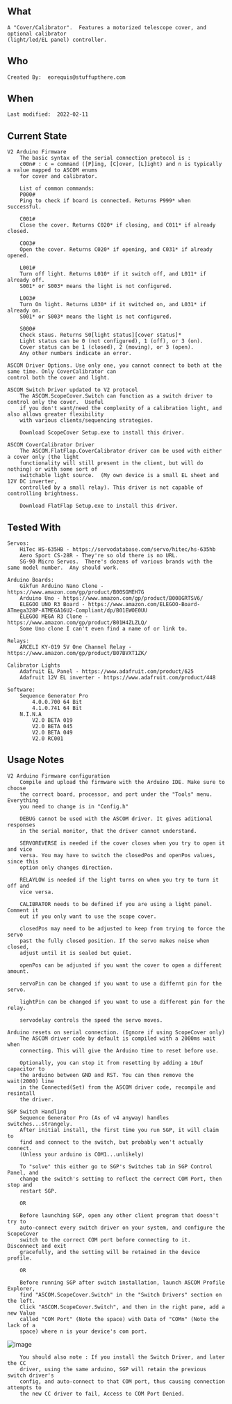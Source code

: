 ## What 
	A "Cover/Calibrator".  Features a motorized telescope cover, and optional calibrator 
	(light/led/EL panel) controller.

## Who
	Created By:  eorequis@stuffupthere.com


## When
	Last modified:  2022-02-11

## Current State
	V2 Arduino Firmware
		The basic syntax of the serial connection protocol is :
		c00n# : c = command ([P]ing, [C]over, [L]ight) and n is typically a value mapped to ASCOM enums
		for cover and calibrator.
		
		List of common commands:
		P000#
		Ping to check if board is connected. Returns P999* when successful.
		
		C001#
		Close the cover. Returns C020* if closing, and C011* if already closed.
		
		C003#
		Open the cover. Returns C020* if opening, and C031* if already opened.
		
		L001#
		Turn off light. Returns L010* if it switch off, and L011* if already off.
		S001* or S003* means the light is not configured.
		
		L003#
		Turn On light. Returns L030* if it switched on, and L031* if already on.
		S001* or S003* means the light is not configured.
		
		S000#
		Check staus. Returns S0[light status][cover status]*
		Light status can be 0 (not configured), 1 (off), or 3 (on).
		Cover status can be 1 (closed), 2 (moving), or 3 (open).
		Any other numbers indicate an error.
		
	ASCOM Driver Options. Use only one, you cannot connect to both at the same time. Only CoverCalibrator can
	control both the cover and light.
	
	ASCOM Switch Driver updated to V2 protocol 
		The ASCOM.ScopeCover.Switch can function as a switch driver to control only the cover.  Useful
		if you don't want/need the complexity of a calibration light, and also allows greater flexibility 
		with various clients/sequencing strategies.
		
		Download ScopeCover Setup.exe to install this driver.
	
	ASCOM CoverCalibrator Driver
		The ASCOM.FlatFlap.CoverCalibrator driver can be used with either a cover only (the light 
		functionality will still present in the client, but will do nothing) or with some sort of 
		switchable light source.  (My own device is a small EL sheet and 12V DC inverter, 
		controlled by a small relay). This driver is not capable of controlling brightness.
		
		Download FlatFlap Setup.exe to install this driver.
	
## Tested With
	Servos: 
		HiTec HS-635HB - https://servodatabase.com/servo/hitec/hs-635hb
		Aero Sport CS-28R - They're so old there is no URL.
		SG-90 Micro Servos.  There's dozens of various brands with the same model number.  Any should work.
			
	Arduino Boards:
		Gikfun Arduino Nano Clone - https://www.amazon.com/gp/product/B00SGMEH7G
		Arduino Uno - https://www.amazon.com/gp/product/B008GRTSV6/
		ELEGOO UNO R3 Board - https://www.amazon.com/ELEGOO-Board-ATmega328P-ATMEGA16U2-Compliant/dp/B01EWOE0UU
		ELEGOO MEGA R3 Clone - https://www.amazon.com/gp/product/B01H4ZLZLQ/
		Some Uno clone I can't even find a name of or link to.
	
	Relays:
		ARCELI KY-019 5V One Channel Relay - https://www.amazon.com/gp/product/B07BVXT1ZK/
		
	Calibrator Lights
		Adafruit EL Panel - https://www.adafruit.com/product/625 
		Adafruit 12V EL inverter - https://www.adafruit.com/product/448
		
	Software:
		Sequence Generator Pro 
			4.0.0.700 64 Bit
			4.1.0.741 64 Bit
		N.I.N.A 
			V2.0 BETA 019 
			V2.0 BETA 045
			V2.0 BETA 049
			V2.0 RC001

## Usage Notes
	V2 Arduino Firmware configuration
		Compile and upload the firmware with the Arduino IDE. Make sure to choose
		the correct board, processor, and port under the "Tools" menu. Everything
		you need to change is in "Config.h"
		
		DEBUG cannot be used with the ASCOM driver. It gives aditional responses
		in the serial monitor, that the driver cannot understand.
		
		SERVOREVERSE is needed if the cover closes when you try to open it and vice
		versa. You may have to switch the closedPos and openPos values, since this
		option only changes direction.
		
		RELAYLOW is needed if the light turns on when you try to turn it off and
		vice versa.
		
		CALIBRATOR needs to be defined if you are using a light panel. Comment it
		out if you only want to use the scope cover.
		
		closedPos may need to be adjusted to keep from trying to force the servo
		past the fully closed position. If the servo makes noise when closed,
		adjust until it is sealed but quiet.
		
		openPos can be adjusted if you want the cover to open a different amount.
		
		servoPin can be changed if you want to use a differnt pin for the servo.
		
		lightPin can be changed if you want to use a different pin for the relay.
		
		servodelay controls the speed the servo moves.
	
	Arduino resets on serial connection. (Ignore if using ScopeCover only)
		The ASCOM driver code by default is compiled with a 2000ms wait when
		connecting. This will give the Arduino time to reset before use.
		
		Optionally, you can stop it from resetting by adding a 10uf capacitor to
		the arduino between GND and RST. You can then remove the wait(2000) line
		in the Connected(Set) from the ASCOM driver code, recompile and resintall
		the driver.
		
	SGP Switch Handling
		Sequence Generator Pro (As of v4 anyway) handles switches...strangely.  
		After initial install, the first time you run SGP, it will claim to 
		find and connect to the switch, but probably won't actually connect.  
		(Unless your arduino is COM1...unlikely)
		
		To "solve" this either go to SGP's Switches tab in SGP Control Panel, and 
		change the switch's setting to reflect the correct COM Port, then stop and 
		restart SGP.

		OR
		
		Before launching SGP, open any other client program that doesn't try to 
		auto-connect every switch driver on your system, and configure the ScopeCover 
		switch to the correct COM port before connecting to it.  Disconnect and exit 
		gracefully, and the setting will be retained in the device profile.
		
		OR
		
		Before running SGP after switch installation, launch ASCOM Profile Explorer, 
		find "ASCOM.ScopeCover.Switch" in the "Switch Drivers" section on the left.  
		Click "ASCOM.ScopeCover.Switch", and then in the right pane, add a new Value
		called "COM Port" (Note the space) with Data of "COMn" (Note the lack of a 
		space) where n is your device's com port.

![image](https://user-images.githubusercontent.com/6656546/153234209-96820275-60fd-41fb-8752-63429af6ffd7.png)
		
		You should also note : If you install the Switch Driver, and later the CC 
		driver, using the same arduino, SGP will retain the previous switch driver's 
		config, and auto-connect to that COM port, thus causing connection attempts to 
		the new CC driver to fail, Access to COM Port Denied.




